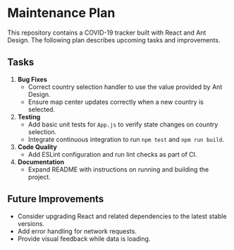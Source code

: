 # Maintenance Plan

This repository contains a COVID-19 tracker built with React and Ant Design.
The following plan describes upcoming tasks and improvements.

## Tasks
1. **Bug Fixes**
   - Correct country selection handler to use the value provided by Ant Design.
   - Ensure map center updates correctly when a new country is selected.
2. **Testing**
   - Add basic unit tests for `App.js` to verify state changes on country selection.
   - Integrate continuous integration to run `npm test` and `npm run build`.
3. **Code Quality**
   - Add ESLint configuration and run lint checks as part of CI.
4. **Documentation**
   - Expand README with instructions on running and building the project.

## Future Improvements
- Consider upgrading React and related dependencies to the latest stable versions.
- Add error handling for network requests.
- Provide visual feedback while data is loading.
